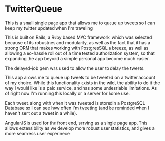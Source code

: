 # TwitterQueue

This is a small single page app that allows me to queue up tweets so I can keep my twitter updated when I'm traveling 

This is built on Rails, a Ruby based MVC framework, which was selected because of its robustnes and modularity, as well as the fact that it has a strong ORM that makes working with PostgresSQL a breeze, as well as allowing a no-hassle roll out of a time tested authorization system, so that expanding the app beyond a simple personal app become much easier. 

The delayed-job gem was used to allow the user to delay the tweets. 

This app allows me to queue up tweets to be tweeted on a twitter account of my choice. While this functionality exists in the wild, the ability to do it the way I would like is a paid service, and has some undesriable limitations. As of right now I'm running this locally on a server for home use. 

Each tweet, along with when it was tweeted is storedin a PostgreSQL Database so I can see how often i'm tweeting (and be reminded when I haven't sent out a tweet in a while). 

AngularJS is used for the front end, serving as a single page app. This allows extensibility as we develop more robust user statistics, and gives a more seamless user experinece
